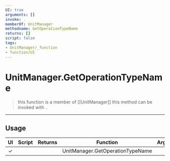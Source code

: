 ```yaml
---
UI: true
arguments: []
invoke: .
memberOf: UnitManager
methodname: GetOperationTypeName
returns: []
script: false
tags:
- UnitManager/_function
- function/UI
---
```

# UnitManager.GetOperationTypeName
> this function is a member of [[UnitManager]]
> this method can be invoked with `.`
-----
## Usage
|  UI | Script | Returns | Function | Arguments |
|:---:|:------:|-------:|:--------:|:---------|
|✓| ||UnitManager.GetOperationTypeName||
